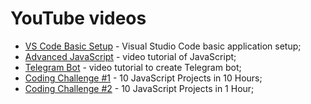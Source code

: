 # YouTube videos

- [VS Code Basic Setup](https://youtu.be/nxCLXMBl4e4) - Visual Studio Code basic application setup;
- [Advanced JavaScript](https://youtu.be/aZff64L7Kno) - video tutorial of JavaScript;
- [Telegram Bot](https://youtu.be/w-TETLChttg) - video tutorial to create Telegram bot;
- [Coding Challenge #1](https://youtu.be/dtKciwk_si4) - 10 JavaScript Projects in 10 Hours;
- [Coding Challenge #2](https://youtu.be/8GPPJpiLqHk) - 10 JavaScript Projects in 1 Hour;
